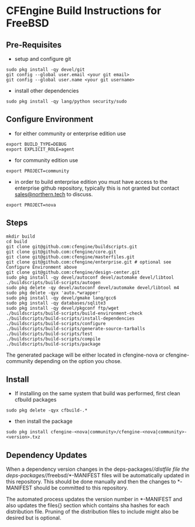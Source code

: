 CFEngine Build Instructions for FreeBSD
=======================================

Pre-Requisites
--------------
* setup and configure git
```
sudo pkg install -qy devel/git
git config --global user.email <your git email>
git config --global user.name <your git username>
```

* install other dependencies
```
sudo pkg install -qy lang/python security/sudo
```

Configure Environment
---------------------
* for either community or enterprise edition use
```
export BUILD_TYPE=DEBUG
export EXPLICIT_ROLE=agent
```
* for community edition use
```
export PROJECT=community
```
* in order to build enterprise edition you must have access to
the enterprise github repository, typically this is not granted
but contact sales@northern.tech to discuss.
```
export PROJECT=nova
```

Steps
-----
```
mkdir build
cd build
git clone git@github.com:cfengine/buildscripts.git
git clone git@github.com:cfengine/core.git
git clone git@github.com:cfengine/masterfiles.git
git clone git@github.com:cfengine/enterprise.git # optional see Configure Environment above
git clone git@github.com:cfengine/design-center.git
sudo pkg install -qy devel/autoconf devel/automake devel/libtool
./buildscripts/build-scripts/autogen
sudo pkg delete -qy devel/autoconf devel/automake devel/libtool m4
sudo pkg delete -qyx 'auto.*wrapper'
sudo pkg install -qy devel/gmake lang/gcc6
sudo pkg install -qy databases/sqlite3
sudo pkg install -qy devel/pkgconf ftp/wget
./buildscripts/build-scripts/build-environment-check
./buildscripts/build-scripts/install-dependencies
./buildscripts/build-scripts/configure
./buildscripts/build-scripts/generate-source-tarballs
./buildscripts/build-scripts/test
./buildscripts/build-scripts/compile
./buildscripts/build-scripts/package
```

The generated package will be either located in cfengine-nova or cfengine-community depending on the option you chose.

Install
-------
* If installing on the same system that build was performed, first clean cfbuild packages
```
sudo pkg delete -qyx cfbuild-.*
```
* then install the package
```
sudo pkg install cfengine-<nova|community>/cfengine-<nova|community>-<version>.txz
```

Dependency Updates
------------------
When a dependency version changes in the deps-packages/*/distfile file the deps-packages/*/freebsd/*-MANIFEST files will be automatically updated in this repository. This should be done manually and then the changes to *-MANIFEST should be committed to this repository.

The automated process updates the version number in *-MANIFEST and also updates the files{} section which contains sha hashes for each distribution file. Pruning of the distribution files to include might also be desired but is optional.
